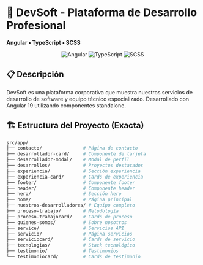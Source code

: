 # 🚀 DevSoft - Plataforma de Desarrollo Profesional  
**Angular • TypeScript • SCSS**  

<div align="center">
  <img src="https://img.shields.io/badge/Angular-19-DD0031?logo=angular" alt="Angular">
  <img src="https://img.shields.io/badge/TypeScript-5.0-3178C6?logo=typescript" alt="TypeScript">
  <img src="https://img.shields.io/badge/SCSS-3.0-CC6699?logo=sass" alt="SCSS">
</div>

## 📋 Descripción  
DevSoft es una plataforma corporativa que muestra nuestros servicios de desarrollo de software y equipo técnico especializado. Desarrollado con Angular 19 utilizando componentes standalone.

## 🏗️ Estructura del Proyecto (Exacta)
```bash
src/app/
├── contacto/               # Página de contacto
├── desarrollador-card/     # Componente de tarjeta
├── desarrollador-modal/    # Modal de perfil
├── desarrollos/            # Proyectos destacados
├── experiencia/            # Sección experiencia
├── experiencia-card/       # Cards de experiencia
├── footer/                 # Componente footer
├── header/                 # Componente header
├── hero/                   # Sección hero
├── home/                   # Página principal
├── nuestros-desarrolladores/ # Equipo completo
├── proceso-trabajo/        # Metodología
├── proceso-trabajocard/    # Cards de proceso
├── quienes-somos/          # Sobre nosotros
├── service/                # Servicios API
├── servicio/               # Página servicios
├── serviciocard/           # Cards de servicio
├── tecnologias/            # Stack tecnológico
├── testimonio/             # Testimonios
└── testimoniocard/         # Cards de testimonio